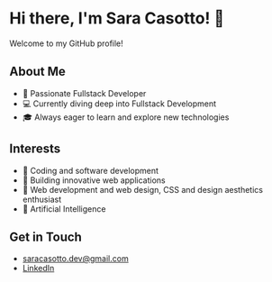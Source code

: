 # Hi there, I'm Sara Casotto! 👋

Welcome to my GitHub profile!

## About Me
- 🌟 Passionate Fullstack Developer
- 💻 Currently diving deep into Fullstack Development
- 🎓 Always eager to learn and explore new technologies

## Interests
- 🌱 Coding and software development
- 🚀 Building innovative web applications
- 🎨 Web development and web design, CSS and design aesthetics enthusiast
- 🤖 Artificial Intelligence

## Get in Touch
- [saracasotto.dev@gmail.com](mailto:saracasotto.dev@gmail.com)
- [LinkedIn](https://www.linkedin.com/in/saracasotto)
<!---
saracasotto/saracasotto is a ✨ special ✨ repository because its `README.md` (this file) appears on your GitHub profile.
You can click the Preview link to take a look at your changes.
--->
